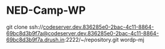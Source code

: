 # NED-Camp-WP
git clone ssh://codeserver.dev.836285e0-2bac-4c11-8864-69bc8d3b9f7a@codeserver.dev.836285e0-2bac-4c11-8864-69bc8d3b9f7a.drush.in:2222/~/repository.git wordp-mj
